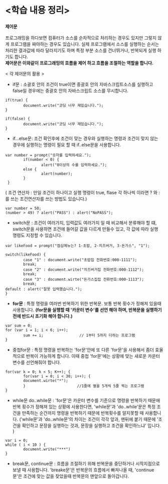 # <학습 내용 정리>

### `제어문`
프로그래밍을 하다보면 컴퓨터가 소스를 순차적으로 처리하는 경우도 있지만
그렇지 않게 프로그램을 짜야하는 경우도 있습니다. 실제 프로그램에서 소스를 실행하는 순서는 처리한 결과값에 따라 달라지기도 하며 특정 부분 소스를 건너뛰거나, 반복되게 실행 하기도 합니다.  
**제어문은 이와같이 프로그래밍의 흐름을 제어 하고 흐름을 조절하는 역할을 합니다.**

< 각 제어문의 활용 > 
- if문 : 소괄호 안의 조건이 true이면 중괄호 안의 자바스크립트소스를 실행하고
        false일 경우에는 중괄호 안의 자바스크립트 소스를 무시합니다.
```
if(true) {
        document.write("코딩 너무 재밌습니다.");
}
```
```
if(false) {
        document.write("코딩 너무 재밌습니다.");
}
```

- if...else문: 조건 확인후에 조건이 맞는 경우와 실행하는 명령과 조건이 맞지 않는 경우에 실행하는 명령이 필요 할 때 if..else문을 사용합니다.
```
var number = prompt("숫자를 입력하세요.");
        if(number < 0) {
                alert("0이상의 수를 입력하세요.");
        else {
                alert(number);
        }
 }
```

( 조건 연산자 : 만일 조건이 하나이고 실행 명령이 true, flase 각 하나씩 이라면
? 와 : 를 쓰는 조건연산자를 쓰는 방법도 있습니다.)

```
var number = 50;
(number > 49) ? alert("PASS") : alert("NoPASS");
```

- switch문 : 조건이 여러가지, 입력값도 여러가지 일 때 비교해서 분류해야 할 떄,
switch문을 사용하면 조건에 들어갈 값을 다르게 만들수 있고, 각 값에 따라 실행 명령도 지정할 수 있습니다.
```
var likeFood = prompt("점심메뉴는? 1-초밥, 2-치즈버거, 3-돈가스", "1");

switch(likeFood) {
        case "1" : document.write("초밥집 전화번호:000-1111");
        break;
        case "2" : document.write("치즈버거집 전화번호:000-1112");
        break;
        case "3" : document.wirte("돈가스집집 전화번호:000-1113");
        break;
default : alert("잘못 입력했습니다.");
}
```

- **for문** : 특정 명령을 여러번 반복하기 위한 반복문. 보통 반복 횟수가 정해져 있을때 사용합니다.
**(for문을 실행할 때 '카운터 변수'를 선언 해야 하며, 반복문을 실행하기 전에 반드시 초기화 해야 합니다.)**  
```
var sum = 0;
for (var i = 1; i < 6; i++);
        sum += i;                // 1부터 5까지 더하는 프로그램
}
```
- 중첩for문 : 특정 명령을 반복하는 'for문'안에 또 다른 'for문'을 사용해서 좀더 효율적으로 반복이 가능하게 합니다. 이때 중첩 'for문'에는 상황에 맞는 새로운 카운터 변수를 선언해줘야 합니다. 
```
for(var k = 0; k < 5; K++); {
        for(var i = 0; i < 30; i++); {
        document.wirte("*");
        }                       //1줄에 별을 5개씩 5줄 찍는 프로그램
}
```

- while문 do..while문 : 'for문'은 카운터 변수를 기준으로 명령을 반복하기 때문에 반복 횟수가 정해져 있는 상황에 사용한다면, 'while문'과 'do..while'문은 특정 조건을 만족하는 순간까지 명령을 반복하기 때문에 반복횟수를 알지못할 때 사용합니다.
('while문'과 'do..while문'의 차이는 조건이 각각 앞과, 맨뒤에 붙기 때문에 '조건을 확인하고 문장을 실행하는 것과, 문장을 실행하고 조건을 확인하느냐' 입니다. )
```
var i = 0;
while ( i < 10 ) {
        document.write("***")
}
```
- break문, continue문 : 흐름을 조절하기 위해 반복문을 중단하거나 시작지점으로 보낼 때 사용합니다. 'breake문'은 반복문의 흐름에서 빠져나올 때, 'continue문'은 조건에 맞는 값을 찾았을때 반복문의 맨앞으로 돌아갑니다.




